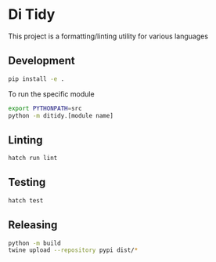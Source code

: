 # Di Tidy

This project is a formatting/linting utility for various languages

## Development

```sh
pip install -e .
```

To run the specific module

```sh
export PYTHONPATH=src
python -m ditidy.[module name]
```

## Linting

```sh
hatch run lint
```

## Testing

```sh
hatch test
```

## Releasing

```sh
python -m build
twine upload --repository pypi dist/*
```
